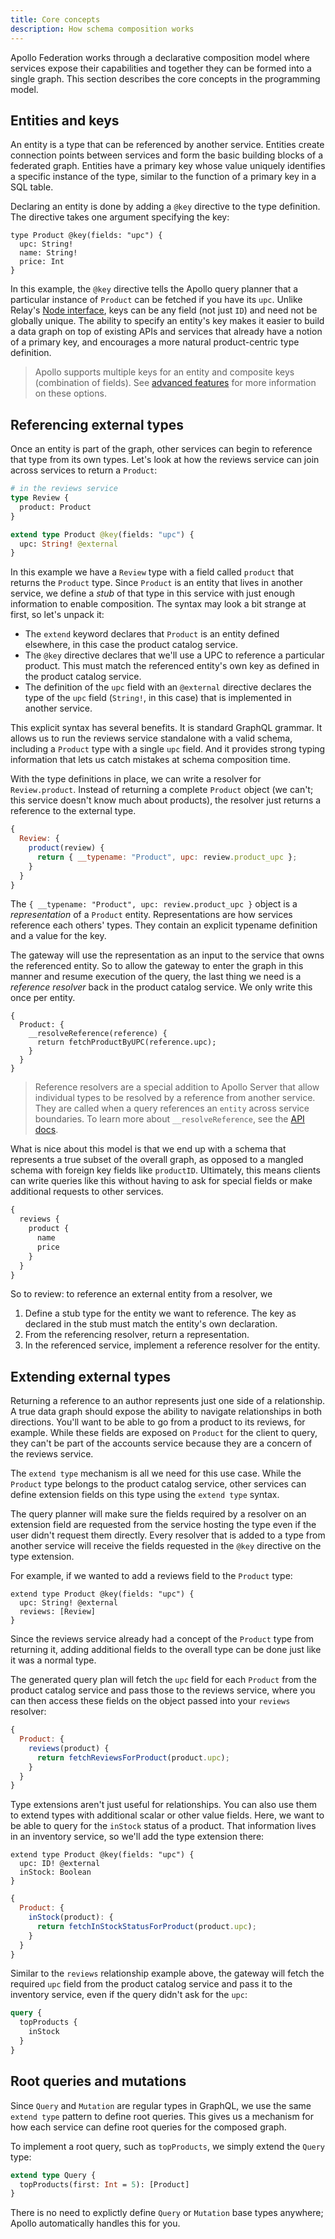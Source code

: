 ```yaml
---
title: Core concepts
description: How schema composition works
---
```


Apollo Federation works through a declarative composition model where services expose their capabilities and together they can be formed into a single graph. This section describes the core concepts in the programming model.

## Entities and keys

An entity is a type that can be referenced by another service. Entities create connection points between services and form the basic building blocks of a federated graph. Entities have a primary key whose value uniquely identifies a specific instance of the type, similar to the function of a primary key in a SQL table.

Declaring an entity is done by adding a `@key` directive to the type definition. The directive takes one argument specifying the key:

```graphql{1}
type Product @key(fields: "upc") {
  upc: String!
  name: String!
  price: Int
}
```

In this example, the `@key` directive tells the Apollo query planner that a particular instance of `Product` can be fetched if you have its `upc`. Unlike Relay's [Node interface](https://facebook.github.io/relay/docs/en/graphql-server-specification.html#object-identification), keys can be any field (not just `ID`) and need not be globally unique. The ability to specify an entity's key makes it easier to build a data graph on top of existing APIs and services that already have a notion of a primary key, and encourages a more natural product-centric type definition.

> Apollo supports multiple keys for an entity and composite keys (combination of fields). See [advanced features](/federation/advanced-features/) for more information on these options.

## Referencing external types

Once an entity is part of the graph, other services can begin to reference that type from its own types. Let's look at how the reviews service can join across services to return a `Product`:

```graphql
# in the reviews service
type Review {
  product: Product
}

extend type Product @key(fields: "upc") {
  upc: String! @external
}
```

In this example we have a `Review` type with a field called `product` that returns the `Product` type. Since `Product` is an entity that lives in another service, we define a *stub* of that type in this service with just enough information to enable composition. The syntax may look a bit strange at first, so let's unpack it:
- The `extend` keyword declares that `Product` is an entity defined elsewhere, in this case the product catalog service.
- The `@key` directive declares that we'll use a UPC to reference a particular product. This must match the referenced entity's own key as defined in the product catalog service.
- The definition of the `upc` field with an `@external` directive declares the type of the `upc` field (`String!`, in this case) that is implemented in another service.

This explicit syntax has several benefits. It is standard GraphQL grammar. It allows us to run the reviews service standalone with a valid schema, including a `Product` type with a single `upc` field. And it provides strong typing information that lets us catch mistakes at schema composition time.

With the type definitions in place, we can write a resolver for `Review.product`. Instead of returning a complete `Product` object (we can't; this service doesn't know much about products), the resolver just returns a reference to the external type.

```js
{
  Review: {
    product(review) {
      return { __typename: "Product", upc: review.product_upc };
    }
  }
}
```

The `{ __typename: "Product", upc: review.product_upc }` object is a *representation* of a `Product` entity. Representations are how services reference each others' types. They contain an explicit typename definition and a value for the key.

The gateway will use the representation as an input to the service that owns the referenced entity. So to allow the gateway to enter the graph in this manner and resume execution of the query, the last thing we need is a *reference resolver* back in the product catalog service. We only write this once per entity.

```js{3-5}
{
  Product: {
    __resolveReference(reference) {
      return fetchProductByUPC(reference.upc);
    }
  }
}
```

> Reference resolvers are a special addition to Apollo Server that allow individual types to be resolved by a reference from another service. They are called when a query references an `entity` across service boundaries. To learn more about `__resolveReference`, see the [API docs](/api/apollo-federation/).

What is nice about this model is that we end up with a schema that represents a true subset of the overall graph, as opposed to a mangled schema with foreign key fields like `productID`. Ultimately, this means clients can write queries like this without having to ask for special fields or make additional requests to other services.

```graphql
{
  reviews {
    product {
      name
      price
    }
  }
}
```

So to review: to reference an external entity from a resolver, we
1. Define a stub type for the entity we want to reference. The key as declared in the stub must match the entity's own declaration.
2. From the referencing resolver, return a representation.
3. In the referenced service, implement a reference resolver for the entity.

## Extending external types

Returning a reference to an author represents just one side of a relationship. A true data graph should expose the ability to navigate relationships in both directions. You'll want to be able to go from a product to its reviews, for example. While these fields are exposed on `Product` for the client to query, they can't be part of the accounts service because they are a concern of the reviews service.

The `extend type` mechanism is all we need for this use case. While the `Product` type belongs to the product catalog service, other services can define extension fields on this type using the `extend type` syntax.

The query planner will make sure the fields required by a resolver on an extension field are requested from the service hosting the type even if the user didn't request them directly. Every resolver that is added to a type from another service will receive the fields requested in the `@key` directive on the type extension.

For example, if we wanted to add a reviews field to the `Product` type:

```graphql{3}
extend type Product @key(fields: "upc") {
  upc: String! @external
  reviews: [Review]
}
```

Since the reviews service already had a concept of the `Product` type from returning it, adding additional fields to the overall type can be done just like it was a normal type.

The generated query plan will fetch the `upc` field for each `Product` from the product catalog service and pass those to the reviews service, where you can then access these fields on the object passed into your `reviews` resolver:

```js
{
  Product: {
    reviews(product) {
      return fetchReviewsForProduct(product.upc);
    }
  }
}
```

Type extensions aren't just useful for relationships. You can also use them to extend types with additional scalar or other value fields. Here, we want to be able to query for the `inStock` status of a product. That information lives in an inventory service, so we'll add the type extension there:

```graphql{3}
extend type Product @key(fields: "upc") {
  upc: ID! @external
  inStock: Boolean
}
```

```js
{
  Product: {
    inStock(product): {
      return fetchInStockStatusForProduct(product.upc);
    }
  }
}
```

Similar to the `reviews` relationship example above, the gateway will fetch the required `upc` field from the product catalog service and pass it to the inventory service, even if the query didn't ask for the `upc`:

```graphql
query {
  topProducts {
    inStock
  }
}
```

## Root queries and mutations

Since `Query` and `Mutation` are regular types in GraphQL, we use the same `extend type` pattern to define root queries. This gives us a mechanism for how each service can define root queries for the composed graph.

To implement a root query, such as `topProducts`, we simply extend the `Query` type:

```graphql
extend type Query {
  topProducts(first: Int = 5): [Product]
}
```

There is no need to explictly define `Query` or `Mutation` base types anywhere; Apollo automatically handles this for you.
